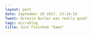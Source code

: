 ```yaml
---
layout: post
date: September 20 2017, 23:14:19
Tweet: Octavia Butler was really good!
tags: microblog
title: Just Finished "Dawn"
---
```



